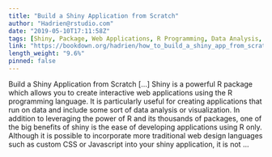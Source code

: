 ```yaml
---
title: "Build a Shiny Application from Scratch"
author: "Hadrien@rstudio.com"
date: "2019-05-10T17:11:58Z"
tags: [Shiny, Package, Web Applications, R Programming, Data Analysis, Visualization]
link: "https://bookdown.org/hadrien/how_to_build_a_shiny_app_from_scratch/"
length_weight: "9.6%"
pinned: false
---
```


Build a Shiny Application from Scratch [...] Shiny is a powerful R package which allows you to create interactive web applications using the R programming language. It is particularly useful for creating applications that run on data and include some sort of data analysis or visualization. In addition to leveraging the power of R and its thousands of packages, one of the big benefits of shiny is the ease of developing applications using R only. Although it is possible to incorporate more traditional web design languages such as custom CSS or Javascript into your shiny application, it is not ...
